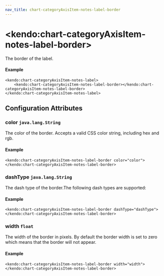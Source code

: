 ```yaml
---
nav_title: chart-categoryAxisItem-notes-label-border
---
```


# \<kendo:chart-categoryAxisItem-notes-label-border\>

The border of the label.

#### Example
    <kendo:chart-categoryAxisItem-notes-label>
        <kendo:chart-categoryAxisItem-notes-label-border></kendo:chart-categoryAxisItem-notes-label-border>
    </kendo:chart-categoryAxisItem-notes-label>

## Configuration Attributes

### color `java.lang.String`

The color of the border. Accepts a valid CSS color string, including hex and rgb.

#### Example
    <kendo:chart-categoryAxisItem-notes-label-border color="color">
    </kendo:chart-categoryAxisItem-notes-label-border>

### dashType `java.lang.String`

The dash type of the border.The following dash types are supported:

#### Example
    <kendo:chart-categoryAxisItem-notes-label-border dashType="dashType">
    </kendo:chart-categoryAxisItem-notes-label-border>

### width `float`

The width of the border in pixels. By default the border width is set to zero which means that the border will not appear.

#### Example
    <kendo:chart-categoryAxisItem-notes-label-border width="width">
    </kendo:chart-categoryAxisItem-notes-label-border>

